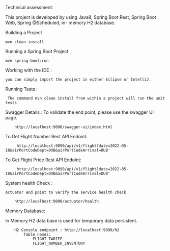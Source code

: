 Technical assessment:

This project is developed by using Java8, Spring Boot Rest, Spring Boot Web, Spring @Scheduled, in- memory H2 database.
 
Building a Project 
		
	mvn clean install

Running a Spring Boot Project
	
	mvn spring-boot:run

Working with the IDE :  

	you can simply import the project in either Eclipse or IntelliJ.
 
Running Tests :

	 The command mvn clean install from within a project will run the unit tests 


Swagger Details :
          To validate the end point, please use the swagger UI page.
          
		http://localhost:9090/swagger-ui/index.html

To Get Flight Number Rest API Endoint:
	
	     http://localhost:9090/api/v1/flight?date=2022-05-18&airPortCodeDept=DXB&airPortCodeArrival=DUB'
	
To Get Flight Price Rest API Endoint:

	     http://localhost:9090/api/v1/flight?date=2022-05-18&airPortCodeDept=DXB&airPortCodeArrival=DUB'
	

System health Check :

 	Actuator end point to verify the service health check 

		http://localhost:9090/actuator/health


 Memory Database:
  
In Memory H2 data base is used for temporary data persistent. 

		H2 Console endpoint : http://localhost:9090/h2
			Table names:
				FLIGHT_TARIFF
				FLIGHT_NUMBER_INVENTORY	

